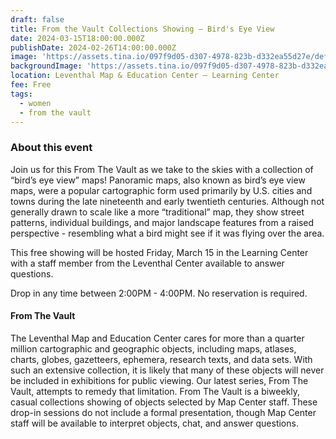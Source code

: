 ```yaml
---
draft: false
title: From the Vault Collections Showing — Bird's Eye View
date: 2024-03-15T18:00:00.000Z
publishDate: 2024-02-26T14:00:00.000Z
image: 'https://assets.tina.io/097f9d05-d307-4978-823b-d332ea55d27e/default (3).jpg'
backgroundImage: 'https://assets.tina.io/097f9d05-d307-4978-823b-d332ea55d27e/default (3).jpg'
location: Leventhal Map & Education Center – Learning Center
fee: Free
tags:
  - women
  - from the vault
---
```


### About this event

Join us for this From The Vault as we take to the skies with a collection of “bird’s eye view” maps! Panoramic maps, also known as bird’s eye view maps, were a popular cartographic form used primarily by U.S. cities and towns during the late nineteenth and early twentieth centuries. Although not generally drawn to scale like a more “traditional” map, they show street patterns, individual buildings, and major landscape features from a raised perspective - resembling what a bird might see if it was flying over the area.

This free showing will be hosted Friday, March 15 in the Learning Center with a staff member from the Leventhal Center available to answer questions.

Drop in any time between 2:00PM - 4:00PM. No reservation is required.

#### From The Vault

The Leventhal Map and Education Center cares for more than a quarter million cartographic and geographic objects, including maps, atlases, charts, globes, gazetteers, ephemera, research texts, and data sets. With such an extensive collection, it is likely that many of these objects will never be included in exhibitions for public viewing. Our latest series, From The Vault, attempts to remedy that limitation. From The Vault is a biweekly, casual collections showing of objects selected by Map Center staff. These drop-in sessions do not include a formal presentation, though Map Center staff will be available to interpret objects, chat, and answer questions.
